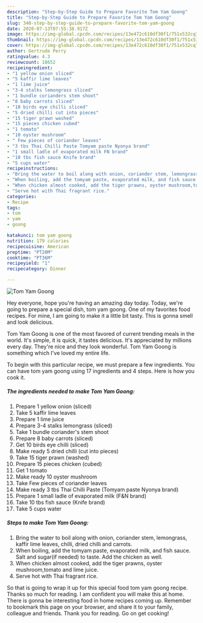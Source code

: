 ```yaml
---
description: "Step-by-Step Guide to Prepare Favorite Tom Yam Goong"
title: "Step-by-Step Guide to Prepare Favorite Tom Yam Goong"
slug: 340-step-by-step-guide-to-prepare-favorite-tom-yam-goong
date: 2020-07-13T07:55:38.917Z
image: https://img-global.cpcdn.com/recipes/13e472c610df30f1/751x532cq70/tom-yam-goong-recipe-main-photo.jpg
thumbnail: https://img-global.cpcdn.com/recipes/13e472c610df30f1/751x532cq70/tom-yam-goong-recipe-main-photo.jpg
cover: https://img-global.cpcdn.com/recipes/13e472c610df30f1/751x532cq70/tom-yam-goong-recipe-main-photo.jpg
author: Gertrude Perry
ratingvalue: 4.3
reviewcount: 18652
recipeingredient:
- "1 yellow onion sliced"
- "5 kaffir lime leaves"
- "1 lime juice"
- "3-4 stalks lemongrass sliced"
- "1 bundle corianders stem shoot"
- "8 baby carrots sliced"
- "10 birds eye chilli sliced"
- "5 dried chilli cut into pieces"
- "15 tiger prawn washed"
- "15 pieces chicken cubed"
- "1 tomato"
- "10 oyster mushroom"
- " Few pieces of coriander leaves"
- "3 tbs Thai Chilli Paste Tomyam paste Nyonya brand"
- "1 small ladle of evaporated milk FN brand"
- "10 tbs fish sauce Knife brand"
- "5 cups water"
recipeinstructions:
- "Bring the water to boil along with onion, coriander stem, lemongrass, kaffir lime leaves, chilli, dried chilli and carrots."
- "When boiling, add the tomyam paste, evaporated milk, and fish sauce. Salt and sugar(if needed) to taste. Add the chicken as well."
- "When chicken almost cooked, add the tiger prawns, oyster mushroom,tomato and lime juice."
- "Serve hot with Thai fragrant rice."
categories:
- Recipe
tags:
- tom
- yam
- goong

katakunci: tom yam goong 
nutrition: 179 calories
recipecuisine: American
preptime: "PT20M"
cooktime: "PT36M"
recipeyield: "1"
recipecategory: Dinner

---
```



![Tom Yam Goong](https://img-global.cpcdn.com/recipes/13e472c610df30f1/751x532cq70/tom-yam-goong-recipe-main-photo.jpg)

Hey everyone, hope you're having an amazing day today. Today, we're going to prepare a special dish, tom yam goong. One of my favorites food recipes. For mine, I am going to make it a little bit tasty. This is gonna smell and look delicious.

Tom Yam Goong is one of the most favored of current trending meals in the world. It's simple, it is quick, it tastes delicious. It's appreciated by millions every day. They're nice and they look wonderful. Tom Yam Goong is something which I've loved my entire life.




To begin with this particular recipe, we must prepare a few ingredients. You can have tom yam goong using 17 ingredients and 4 steps. Here is how you cook it.

<!--inarticleads1-->

##### The ingredients needed to make Tom Yam Goong:

1. Prepare 1 yellow onion (sliced)
1. Take 5 kaffir lime leaves
1. Prepare 1 lime juice
1. Prepare 3-4 stalks lemongrass (sliced)
1. Take 1 bundle coriander&#39;s stem shoot
1. Prepare 8 baby carrots (sliced)
1. Get 10 birds eye chilli (sliced)
1. Make ready 5 dried chilli (cut into pieces)
1. Take 15 tiger prawn (washed)
1. Prepare 15 pieces chicken (cubed)
1. Get 1 tomato
1. Make ready 10 oyster mushroom
1. Take  Few pieces of coriander leaves
1. Make ready 3 tbs Thai Chilli Paste (Tomyam paste Nyonya brand)
1. Prepare 1 small ladle of evaporated milk (F&amp;N brand)
1. Take 10 tbs fish sauce (Knife brand)
1. Take 5 cups water




<!--inarticleads2-->

##### Steps to make Tom Yam Goong:

1. Bring the water to boil along with onion, coriander stem, lemongrass, kaffir lime leaves, chilli, dried chilli and carrots.
1. When boiling, add the tomyam paste, evaporated milk, and fish sauce. Salt and sugar(if needed) to taste. Add the chicken as well.
1. When chicken almost cooked, add the tiger prawns, oyster mushroom,tomato and lime juice.
1. Serve hot with Thai fragrant rice.




So that is going to wrap it up for this special food tom yam goong recipe. Thanks so much for reading. I am confident you will make this at home. There is gonna be interesting food in home recipes coming up. Remember to bookmark this page on your browser, and share it to your family, colleague and friends. Thank you for reading. Go on get cooking!

